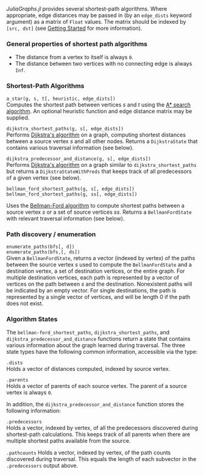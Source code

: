 *JuliaGraphs.jl* provides several shortest-path algorithms. Where appropriate, edge distances may be passed in (by an `edge_dists` keyword argument) as a matrix of `Float` values. The matrix should be indexed by `[src, dst]` (see [Getting Started](gettingstarted.html) for more information).

### General properties of shortest path algorithms
*   The distance from a vertex to itself is always `0`.
*   The distance between two vertices with no connecting edge is always `Inf`.

### Shortest-Path Algorithms

`a_star(g, s, t[, heuristic, edge_dists])`  
Computes the shortest path between vertices *s* and *t* using the [A* search algorithm](http://en.wikipedia.org/wiki/A*_search_algorithm). An optional heuristic function and edge distance matrix may be supplied.

`dijkstra_shortest_paths(g, s[, edge_dists])`  
Performs [Dijkstra's algorithm](http://en.wikipedia.org/wiki/Dijkstra%27s_algorithm) on a graph, computing shortest distances between a source vertex *s* and all other nodes. Returns a `DijkstraState` that contains various traversal information (see below).

`dijkstra_predecessor_and_distance(g, s[, edge_dists])`  
Performs [Dijkstra's algorithm](http://en.wikipedia.org/wiki/Dijkstra%27s_algorithm) on a graph similar to `dijkstra_shortest_paths` but returns a `DijkstraStateWithPreds` that keeps track of all predecessors of a given vertex (see below).

`bellman_ford_shortest_paths(g, s[, edge_dists])`  
`bellman_ford_shortest_paths(g, ss[, edge_dists])`  

Uses the [Bellman-Ford algorithm](http://en.wikipedia.org/wiki/Bellman–Ford_algorithm) to compute shortest paths between a source vertex *s* or a set of source vertices *ss*. Returns a `BellmanFordState` with relevant traversal information (see below).

### Path discovery / enumeration
`enumerate_paths(bfs[, d])`  
`enumerate_paths(bfs,[, ds])`  
Given a `BellmanFordState`, returns a vector (indexed by vertex) of the paths between the source vertex *s* used to compute the `BellmanFordState` and a destination vertex, a set of destination vertices, or the entire graph. For multiple destination vertices, each path is represented by a vector of vertices on the path between *s* and the destination. Nonexistent paths will be indicated by an empty vector. For single destinations, the path is represented by a single vector of vertices, and will be length 0 if the path does not exist.

### Algorithm States
The `bellman-ford_shortest_paths`, `dijkstra_shortest_paths`, and `dijkstra_predecessor_and_distance` functions return a state that contains various information about the graph learned during traversal. The three state types have the following common information, accessible via the type:

`.dists`  
Holds a vector of distances computed, indexed by source vertex.

`.parents`  
Holds a vector of parents of each source vertex. The parent of a source vertex is always `0`.

In addition, the `dijkstra_predecessor_and_distance` function stores the following information:

`.predecessors`  
Holds a vector, indexed by vertex, of all the predecessors discovered during shortest-path calculations. This keeps track of all parents when there are multiple shortest paths available from the source.

`.pathcounts`
Holds a vector, indexed by vertex, of the path counts discovered during traversal. This equals the length of each subvector in the `.predecessors` output above.
